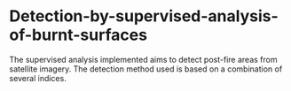 # Detection-by-supervised-analysis-of-burnt-surfaces
The supervised analysis implemented aims to detect post-fire areas from satellite imagery. The detection method used is based on a combination of several indices.
